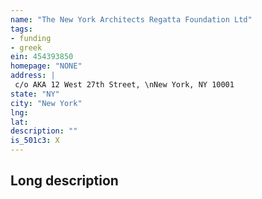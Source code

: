 ```yaml
---
name: "The New York Architects Regatta Foundation Ltd"
tags:
- funding
- greek
ein: 454393850
homepage: "NONE"
address: |
 c/o AKA 12 West 27th Street, \nNew York, NY 10001
state: "NY"
city: "New York"
lng: 
lat: 
description: ""
is_501c3: X
---
```


## Long description


